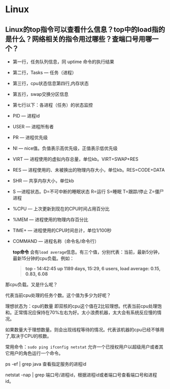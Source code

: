 # Linux

## Linux的top指令可以查看什么信息？top中的load指的是什么？网络相关的指令用过哪些？查端口号用哪一个？

- 第一行，任务队列信息，同 uptime 命令的执行结果

- 第二行，Tasks — 任务（进程）

- 第三行，cpu状态信息第四行,内存状态

- 第五行，swap交换分区信息

- 第七行以下：各进程（任务）的状态监控

- PID — 进程id

- USER — 进程所有者

- PR — 进程优先级

- NI — nice值。负值表示高优先级，正值表示低优先级

- VIRT — 进程使用的虚拟内存总量，单位kb。VIRT=SWAP+RES

- RES — 进程使用的、未被换出的物理内存大小，单位kb。RES=CODE+DATA

- SHR — 共享内存大小，单位kb

- S —进程状态。D=不可中断的睡眠状态 R=运行 S=睡眠 T=跟踪/停止 Z=僵尸进程

- %CPU — 上次更新到现在的CPU时间占用百分比

- %MEM — 进程使用的物理内存百分比

- TIME+ — 进程使用的CPU时间总计，单位1/100秒

- COMMAND — 进程名称（命令名/命令行）

  **top命令** 会有`load average`信息。有三个值，分别代表：当前，最新5分钟，最新15分钟的cpu负载。例如：

  >  **top - 14:42:45 up 1189 days, 15:29, 6 users, load average: 0.15, 0.83, 6.08**

那cpu负载。又是什么呢？

代表当前cpu处理的任务个数。这个值为多少为好呢？

理想状态为：cpu的数量 即双核的cpu这个值在2比较理想。代表当前cpu处理饱和。正常情况应保持在70%左右为好。太小浪费机器，太大会有系统反应慢的情况。

如果数量大于理想数量。则会出现线程等待的情况。代表该机器的cpu已经不够用了,取决于CPU的核数。

常用命令：`sudo ping ifconfig netstat`  允许一个已授权用户以超级用户或者其它用户的角色运行一个命令。

ps -ef | grep java 查看指定服务的进程id 

netstat -nap | grep 端口号/进程id，根据进程id或者端口号查看端口号和进程id。